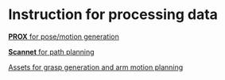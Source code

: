 # Instruction for processing data

[**PROX** for pose/motion generation](./prox/README.md)

[**Scannet** for path planning](./scannet/README.md)

[Assets for grasp generation and arm motion planning](./grasp_armmotion/README.md)